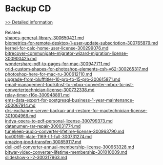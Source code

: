 # Backup CD
[>> Detailed information](https://secure.shareit.com/shareit/product.html?productid=300169997&affiliateid=200057808)<br/><br/>Related:
<br />[shapes-general-library-300650421.md](https://github.com/downloadplanet/downloadplanet/blob/main/shapes-general-library-300650421.md)<br />[biometrics-for-remote-desktop-1-user-update-subscription-300765879.md](https://github.com/downloadplanet/downloadplanet/blob/main/biometrics-for-remote-desktop-1-user-update-subscription-300765879.md)<br />[kernel-for-calc-home-user-license-300299076.md](https://github.com/downloadplanet/downloadplanet/blob/main/kernel-for-calc-home-user-license-300299076.md)<br />[bitrecover-communigate-migrator-wizard-migration-license-300900425.md](https://github.com/downloadplanet/downloadplanet/blob/main/bitrecover-communigate-migrator-wizard-migration-license-300900425.md)<br />[wondershare-pdf-to-pages-for-mac-300947711.md](https://github.com/downloadplanet/downloadplanet/blob/main/wondershare-pdf-to-pages-for-mac-300947711.md)<br />[grid-custom-shapes-for-photoshop-elements-csh-v62-300265317.md](https://github.com/downloadplanet/downloadplanet/blob/main/grid-custom-shapes-for-photoshop-elements-csh-v62-300265317.md)<br />[photoshop-here-for-mac-ru-300612110.md](https://github.com/downloadplanet/downloadplanet/blob/main/photoshop-here-for-mac-ru-300612110.md)<br />[upgrade-from-blufftitler-10-pro-to-15-pro-300615871.md](https://github.com/downloadplanet/downloadplanet/blob/main/upgrade-from-blufftitler-10-pro-to-15-pro-300615871.md)<br />[email-management-toolkitnsf-to-mbox-converter-mbox-to-pst-convertertechnician-license-300732338.md](https://github.com/downloadplanet/downloadplanet/blob/main/email-management-toolkitnsf-to-mbox-converter-mbox-to-pst-convertertechnician-license-300732338.md)<br />[relay-timer-r16x-300948891.md](https://github.com/downloadplanet/downloadplanet/blob/main/relay-timer-r16x-300948891.md)<br />[ems-data-export-for-postgresql-business-1-year-maintenance-300067914.md](https://github.com/downloadplanet/downloadplanet/blob/main/ems-data-export-for-postgresql-business-1-year-maintenance-300067914.md)<br />[drs-exchange-server-backup-and-restore-for-mactechnician-license-301004966.md](https://github.com/downloadplanet/downloadplanet/blob/main/drs-exchange-server-backup-and-restore-for-mactechnician-license-301004966.md)<br />[indya-opera-to-pdf-personal-license-300799373.md](https://github.com/downloadplanet/downloadplanet/blob/main/indya-opera-to-pdf-personal-license-300799373.md)<br />[datanumen-rar-repair-300031774.md](https://github.com/downloadplanet/downloadplanet/blob/main/datanumen-rar-repair-300031774.md)<br />[tunekeep-audio-converter-lifetime-license-300963790.md](https://github.com/downloadplanet/downloadplanet/blob/main/tunekeep-audio-converter-lifetime-license-300963790.md)<br />[loc00169-plate-1169-tif-full-300731274.md](https://github.com/downloadplanet/downloadplanet/blob/main/loc00169-plate-1169-tif-full-300731274.md)<br />[amazing-ipod-transfer-300859117.md](https://github.com/downloadplanet/downloadplanet/blob/main/amazing-ipod-transfer-300859117.md)<br />[deli-pdf-converter-annual-membership-license-300963328.md](https://github.com/downloadplanet/downloadplanet/blob/main/deli-pdf-converter-annual-membership-license-300963328.md)<br />[bitwar-video-converter-lifetime-membership-301010009.md](https://github.com/downloadplanet/downloadplanet/blob/main/bitwar-video-converter-lifetime-membership-301010009.md)<br />[slideshow-xl-2-300317963.md](https://github.com/downloadplanet/downloadplanet/blob/main/slideshow-xl-2-300317963.md)
